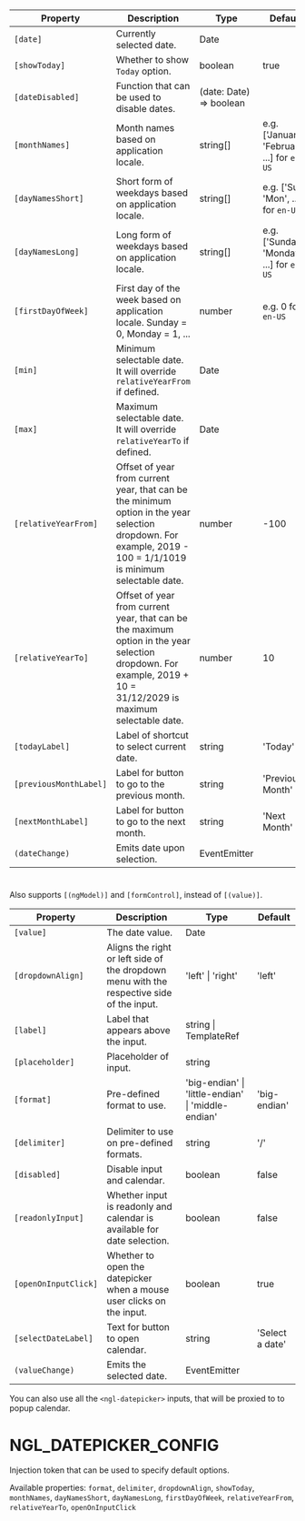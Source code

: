 # <ngl-datepicker>

| Property | Description | Type | Default |
| -------- | ----------- | ---- | ------- |
| `[date]` | Currently selected date. | Date | |
| `[showToday]` | Whether to show `Today` option. | boolean | true |
| `[dateDisabled]` | Function that can be used to disable dates. | (date: Date) => boolean | |
| `[monthNames]` | Month names based on application locale. | string[] | e.g. ['January', 'February', ...] for `en-US` |
| `[dayNamesShort]` | Short form of weekdays based on application locale. | string[] | e.g. ['Sun', 'Mon', ...] for `en-US` |
| `[dayNamesLong]` | Long form of weekdays based on application locale. | string[] | e.g. ['Sunday', 'Monday', ...] for `en-US` |
| `[firstDayOfWeek]` | First day of the week based on application locale. Sunday = 0, Monday = 1, ... | number | e.g. 0 for `en-US` |
| `[min]` | Minimum selectable date. It will override `relativeYearFrom` if defined. | Date | |
| `[max]` | Maximum selectable date. It will override `relativeYearTo` if defined. | Date | |
| `[relativeYearFrom]` | Offset of year from current year, that can be the minimum option in the year selection dropdown. For example, 2019 - 100 = 1/1/1019 is minimum selectable date. | number | -100 |
| `[relativeYearTo]` | Offset of year from current year, that can be the maximum option in the year selection dropdown. For example, 2019 + 10 = 31/12/2029 is maximum selectable date. | number | 10 |
| `[todayLabel]` | Label of shortcut to select current date. | string | 'Today' |
| `[previousMonthLabel]` | Label for button to go to the previous month. | string | 'Previous Month' |
| `[nextMonthLabel]` | Label for button to go to the next month. | string | 'Next Month' |
| `(dateChange)` | Emits date upon selection. | EventEmitter<Date> | |


# <ngl-datepicker-input>

Also supports `[(ngModel)]` and `[formControl]`, instead of `[(value)]`.

| Property | Description | Type | Default |
| -------- | ----------- | ---- | ------- |
| `[value]` | The date value. | Date | |
| `[dropdownAlign]` | Aligns the right or left side of the dropdown menu with the respective side of the input. | 'left' \| 'right' | 'left' |
| `[label]` | Label that appears above the input. | string \| TemplateRef<any> | |
| `[placeholder]` | Placeholder of input. | string | |
| `[format]` | Pre-defined format to use. | 'big-endian' \| 'little-endian' \| 'middle-endian' | 'big-endian' |
| `[delimiter]` | Delimiter to use on pre-defined formats. | string | '/' |
| `[disabled]` | Disable input and calendar. | boolean | false |
| `[readonlyInput]` | Whether input is readonly and calendar is available for date selection. | boolean | false |
| `[openOnInputClick]` | Whether to open the datepicker when a mouse user clicks on the input. | boolean | true |
| `[selectDateLabel]` | Text for button to open calendar. | string | 'Select a date' |
| `(valueChange)` | Emits the selected date. | EventEmitter<Date> | |

You can also use all the `<ngl-datepicker>` inputs, that will be proxied to to popup calendar.

# NGL_DATEPICKER_CONFIG<NglDatepickerConfig>

Injection token that can be used to specify default options.

Available properties: `format`, `delimiter`, `dropdownAlign`, `showToday`, `monthNames`, `dayNamesShort`, `dayNamesLong`, `firstDayOfWeek`, `relativeYearFrom`, `relativeYearTo`, `openOnInputClick`